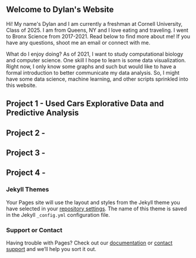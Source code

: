 ## Welcome to Dylan's Website 
Hi! My name's Dylan and I am currently a freshman at Cornell University, Class of 2025. I am from Queens, NY and I love eating and traveling. I went to Bronx Science from 2017-2021. Read below to find more about me! If you have any questions, shoot me an email or connect with me. 

What do I enjoy doing? As of 2021, I want to study computational biology and computer science. One skill I hope to learn is some data visualization. Right now, I only know some graphs and such but would like to have a formal introduction to better communicate my data analysis. So, I might have some data science, machine learning, and other scripts sprinkled into this website. 

## Project 1 - Used Cars Explorative Data and Predictive Analysis

## Project 2 - 

## Project 3 - 

## Project 4 - 



### Jekyll Themes

Your Pages site will use the layout and styles from the Jekyll theme you have selected in your [repository settings](https://github.com/DylanTom/dylan-portfolio/settings/pages). The name of this theme is saved in the Jekyll `_config.yml` configuration file.

### Support or Contact

Having trouble with Pages? Check out our [documentation](https://docs.github.com/categories/github-pages-basics/) or [contact support](https://support.github.com/contact) and we’ll help you sort it out.
